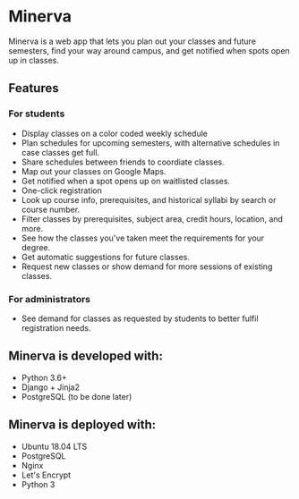 # Minerva

Minerva is a web app that lets you plan out your classes and future
semesters, find your way around campus, and get notified when spots open
up in classes.

## Features

### For students

* Display classes on a color coded weekly schedule
* Plan schedules for upcoming semesters, with alternative schedules in
  case classes get full.
* Share schedules between friends to coordiate classes.
* Map out your classes on Google Maps.
* Get notified when a spot opens up on waitlisted classes.
* One-click registration
* Look up course info, prerequisites, and historical syllabi by search
  or course number.
* Filter classes by prerequisites, subject area, credit hours, location,
  and more.
* See how the classes you've taken meet the requirements for your
  degree.
* Get automatic suggestions for future classes.
* Request new classes or show demand for more sessions of existing
  classes.

### For administrators

* See demand for classes as requested by students to better fulfil
  registration needs.

## Minerva is developed with:

* Python 3.6+
* Django + Jinja2
* PostgreSQL (to be done later)

## Minerva is deployed with:

* Ubuntu 18.04 LTS
* PostgreSQL
* Nginx
* Let's Encrypt
* Python 3
